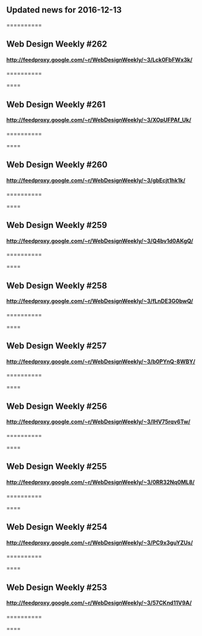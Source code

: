 ## Updated news for 2016-12-13 

==========
## Web Design Weekly #262
#### http://feedproxy.google.com/~r/WebDesignWeekly/~3/Lck0FbFWx3k/

==========

====
## Web Design Weekly #261
#### http://feedproxy.google.com/~r/WebDesignWeekly/~3/XOpUFPAf_Uk/

==========

====
## Web Design Weekly #260
#### http://feedproxy.google.com/~r/WebDesignWeekly/~3/gbEcjt1hk1k/

==========

====
## Web Design Weekly #259
#### http://feedproxy.google.com/~r/WebDesignWeekly/~3/Q4bv1d0AKgQ/

==========

====
## Web Design Weekly #258
#### http://feedproxy.google.com/~r/WebDesignWeekly/~3/fLnDE3G0bwQ/

==========

====
## Web Design Weekly #257
#### http://feedproxy.google.com/~r/WebDesignWeekly/~3/b0PYnQ-8WBY/

==========

====
## Web Design Weekly #256
#### http://feedproxy.google.com/~r/WebDesignWeekly/~3/lHV75rqv6Tw/

==========

====
## Web Design Weekly #255
#### http://feedproxy.google.com/~r/WebDesignWeekly/~3/0RR32Nq0ML8/

==========

====
## Web Design Weekly #254
#### http://feedproxy.google.com/~r/WebDesignWeekly/~3/PC9x3guYZUs/

==========

====
## Web Design Weekly #253
#### http://feedproxy.google.com/~r/WebDesignWeekly/~3/57CKnd11V9A/

==========

====
